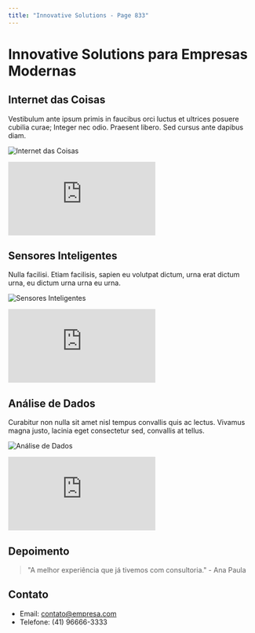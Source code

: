 ```yaml
---
title: "Innovative Solutions - Page 833"
---
```


# Innovative Solutions para Empresas Modernas

## Internet das Coisas
Vestibulum ante ipsum primis in faucibus orci luctus et ultrices posuere cubilia curae; Integer nec odio. Praesent libero. Sed cursus ante dapibus diam.

![Internet das Coisas](https://source.unsplash.com/800x400/?iot,technology,devices,5906)
<iframe class="w-full h-64 object-cover rounded-lg shadow-lg my-4" src="https://www.youtube.com/embed/ejubeppy9mc" frameborder="0" allowfullscreen></iframe>

## Sensores Inteligentes
Nulla facilisi. Etiam facilisis, sapien eu volutpat dictum, urna erat dictum urna, eu dictum urna urna eu urna.

![Sensores Inteligentes](https://source.unsplash.com/800x400/?smart,sensor,technology,7981)
<iframe class="w-full h-64 object-cover rounded-lg shadow-lg my-4" src="https://www.youtube.com/embed/XT35XdL0frc" frameborder="0" allowfullscreen></iframe>

## Análise de Dados
Curabitur non nulla sit amet nisl tempus convallis quis ac lectus. Vivamus magna justo, lacinia eget consectetur sed, convallis at tellus.

![Análise de Dados](https://source.unsplash.com/800x400/?data,analytics,computer,6404)
<iframe class="w-full h-64 object-cover rounded-lg shadow-lg my-4" src="https://www.youtube.com/embed/l3Ea_hq9vW4" frameborder="0" allowfullscreen></iframe>

## Depoimento
> "A melhor experiência que já tivemos com consultoria." - Ana Paula

## Contato
- Email: contato@empresa.com
- Telefone: (41) 96666-3333
